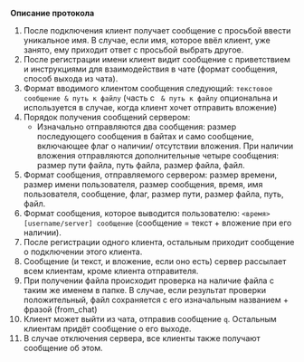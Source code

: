 **Описание протокола**
1. После подключения клиент получает сообщение с просьбой ввести уникальное имя.
В случае, если имя, которое ввёл клиент, уже занято, ему приходит ответ с просьбой выбрать другое. 
2. После регистрации имени клиент видит сообщение с приветствием и инструкциями для взаимодействия в чате 
(формат сообщения, способ выхода из чата).
3. Формат вводимого клиентом сообщения следующий: ```текстовое сообщение & путь к файлу``` (часть с ``` & путь к файлу``` 
опциональна и используется в случае, когда клиент хочет отправить вложение)
4. Порядок получения сообщений сервером: 
    - Изначально отправляются два сообщения: размер последующего сообщения в байтах и само сообщение, включающее флаг о наличии/
    отсутствии вложения. При наличии вложения отправляются дополнительные четыре сообщения: размер пути файла, путь
    файла, размер файла, файл.
5. Формат сообщения, отправляемого сервером: размер времени, размер имени пользователя, размер сообщения, время, имя
пользователя, сообщение, флаг, размер пути, размер файла, путь, файл.
6. Формат сообщения, которое выводится пользователю: ```<время> [username/server] сообщение``` (сообщение = текст + 
вложение при его наличии).
7. После регистрации одного клиента, остальным приходит сообщение о подключении этого клиента.
8. Сообщение (и текст, и вложение, если оно есть) сервер рассылает всем клиентам, кроме клиента отправителя.
9. При получении файла происходит проверка на наличие файла с таким же именем в папке. В случае, если результат проверки 
положительный, файл сохраняется с его изначальным названием + фразой (from_chat) 
10. Клиент может выйти из чата, отправив сообщение ```q```. Остальным клиентам придёт сообщение о его выходе. 
11. В случае отключения сервера, все клиенты также получают сообщение об этом.

